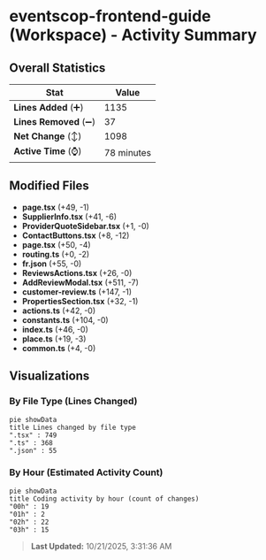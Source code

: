 # eventscop-frontend-guide (Workspace) - Activity Summary 

## Overall Statistics

| Stat                   | Value                                                             |
| ---------------------- | ----------------------------------------------------------------- |
| **Lines Added** (➕)   | 1135                                          |
| **Lines Removed** (➖) | 37                                        |
| **Net Change** (↕)    | 1098                |
| **Active Time** (⌚)   | 78 minutes |


## Modified Files
- **page.tsx** (+49, -1)
- **SupplierInfo.tsx** (+41, -6)
- **ProviderQuoteSidebar.tsx** (+1, -0)
- **ContactButtons.tsx** (+8, -12)
- **page.tsx** (+50, -4)
- **routing.ts** (+0, -2)
- **fr.json** (+55, -0)
- **ReviewsActions.tsx** (+26, -0)
- **AddReviewModal.tsx** (+511, -7)
- **customer-review.ts** (+147, -1)
- **PropertiesSection.tsx** (+32, -1)
- **actions.ts** (+42, -0)
- **constants.ts** (+104, -0)
- **index.ts** (+46, -0)
- **place.ts** (+19, -3)
- **common.ts** (+4, -0)

## Visualizations

### By File Type (Lines Changed)

```mermaid
pie showData
title Lines changed by file type
".tsx" : 749
".ts" : 368
".json" : 55
```

### By Hour (Estimated Activity Count)

```mermaid
pie showData
title Coding activity by hour (count of changes)
"00h" : 19
"01h" : 2
"02h" : 22
"03h" : 15
```


> **Last Updated:** 10/21/2025, 3:31:36 AM